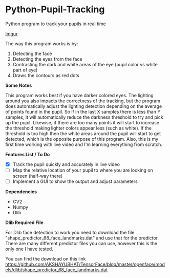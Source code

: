 # Python-Pupil-Tracking
Python program to track your pupils in real time

[Imgur](https://i.imgur.com/Znz0zYU.mp4)


The way this program works is by:

1. Detecting the face
2. Detecting the eyes from the face
3. Contrasting the dark and white areas of the eye (pupil color vs white part of eye)
4. Draws the contours as red dots

**Some Notes**

This program works best if you have darker colored eyes. The lighting around you also impacts the correctness of the tracking, but the program does automatically adjust the lighting detection depending on the average of points found in the pupil. So if in the last X samples there is less than Y samples, it will automatically reduce the darkness threshold to try and pick up the pupil. Likewise, if there are too many points it will start to increase the threshold making lighter colors appear less (such as white). If the threshold is too high then the white areas around the pupil will start to get detected, which is the opposite purpose of this program. Also, this is my first time working with live video and I'm learning everything from scratch.

**Features List / To Do**

- [x] Track the pupil quickly and accurately in live video
- [ ] Map the relative location of your pupil to where you are looking on screen (half-way there)
- [ ] Implement a GUI to show the output and adjust parameters

**Dependencies**

- CV2
- Numpy
- Dlib

**Dlib Required File**

For Dlib face detection to work you need to download the file "shape_predictor_68_face_landmarks.dat" and use that for the predictor. There are many different predictor files you can use, however this is the only one I have tested. 

You can find the download on this link https://github.com/AKSHAYUBHAT/TensorFace/blob/master/openface/models/dlib/shape_predictor_68_face_landmarks.dat

